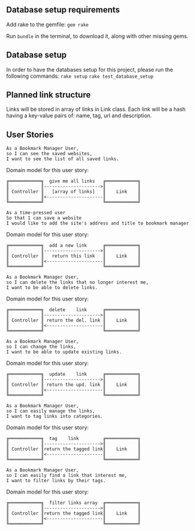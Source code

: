 ## Database setup requirements
Add rake to the gemfile: ```gem rake```

Run ```bundle``` in the terminal, to download it, along with other missing gems.

## Database setup
In order to have the databases setup for this project, please run the following commands:
```rake setup```
```rake test_database_setup```

## Planned link structure
Links will be stored in array of links in Link class. 
Each link will be a hash having a key-value pairs of: name, tag, url and description.

## User Stories

```plain
As a Bookmark Manager User,
so I can see the saved websites,
I want to see the list of all saved links.
```
Domain model for this user story:
```plain
╔════════════╗  give me all links   ╔════════════╗
║            ║--------------------->║            ║
║ Controller ║   [array of links]   ║    Link    ║
║            ║<---------------------║            ║
╚════════════╝                      ╚════════════╝
```
```plain
As a time-pressed user
So that I can save a website
I would like to add the site's address and title to bookmark manager
```
Domain model for this user story:

```plain
╔════════════╗  add a new link      ╔════════════╗
║            ║--------------------->║            ║
║ Controller ║   return this link   ║    Link    ║
║            ║<---------------------║            ║
╚════════════╝                      ╚════════════╝
```
```plain
As a Bookmark Manager User,
so I can delete the links that no longer interest me,
I want to be able to delete links.
```
Domain model for this user story:

```plain
╔════════════╗  delete    link      ╔════════════╗
║            ║--------------------->║            ║
║ Controller ║ return the del. link ║    Link    ║
║            ║<---------------------║            ║
╚════════════╝                      ╚════════════╝
```
```plain
As a Bookmark Manager User,
so I can change the links,
I want to be able to update existing links.
```
Domain model for this user story:

```plain
╔════════════╗  update    link      ╔════════════╗
║            ║--------------------->║            ║
║ Controller ║ return the upd. link ║    Link    ║
║            ║<---------------------║            ║
╚════════════╝                      ╚════════════╝
```
```plain
As a Bookmark Manager User,
so I can easily manage the links,
I want to tag links into categories.
```
Domain model for this user story:

```plain
╔════════════╗  tag    link         ╔════════════╗
║            ║--------------------->║            ║
║ Controller ║return the tagged link║    Link    ║
║            ║<---------------------║            ║
╚════════════╝                      ╚════════════╝
```
```plain
As a Bookmark Manager User,
so I can easily find a link that interest me,
I want to filter links by their tags.
```
Domain model for this user story:
```plain
╔════════════╗  filter links array  ╔════════════╗
║            ║--------------------->║            ║
║ Controller ║return the tagged link║    Link    ║
║            ║<---------------------║            ║
╚════════════╝                      ╚════════════╝
```
